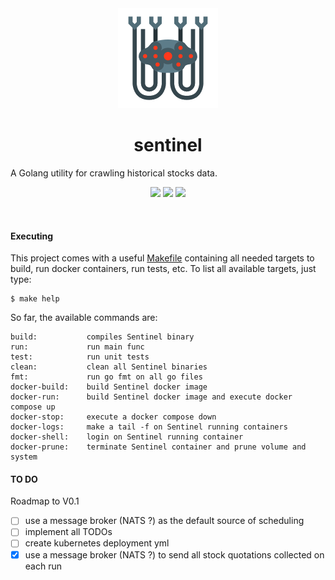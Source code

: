 <div align="center">
    <img src="https://raw.githubusercontent.com/pedrolopesme/sentinel/master/sentinel.png?raw=true" />
    <h1> sentinel </h1>
</div>

A Golang utility for crawling historical stocks data.

<p align="center">
  <a href="https://travis-ci.org/pedrolopesme/sentinel"> <img src="https://api.travis-ci.org/pedrolopesme/sentinel.svg?branch=master" /></a>
  <a href="https://goreportcard.com/report/github.com/pedrolopesme/sentinel"> <img src="https://goreportcard.com/badge/github.com/pedrolopesme/sentinel" /></a>
  <a href="https://codeclimate.com/github/pedrolopesme/sentinel/maintainability"> <img src="https://api.codeclimate.com/v1/badges/b7cee6500978112b2910/maintainability" /></a>
</p>
<br>

#### Executing
 
 This project comes with a useful [Makefile](Makefile) containing all needed targets to build, run docker containers, 
 run tests, etc. To list all available targets, just type:
 
 ```
 $ make help
 ```   
  
 So far, the available commands are:
 
 ```
build:           compiles Sentinel binary
run:             run main func
test:            run unit tests
clean:           clean all Sentinel binaries
fmt:             run go fmt on all go files
docker-build:    build Sentinel docker image
docker-run:      build Sentinel docker image and execute docker compose up
docker-stop:     execute a docker compose down
docker-logs:     make a tail -f on Sentinel running containers
docker-shell:    login on Sentinel running container
docker-prune:    terminate Sentinel container and prune volume and system
```

#### TO DO

Roadmap to V0.1

- [ ] use a message broker (NATS ?) as the default source of scheduling
- [ ] implement all TODOs  
- [ ] create kubernetes deployment yml
- [x] use a message broker (NATS ?) to send all stock quotations collected on each run 
